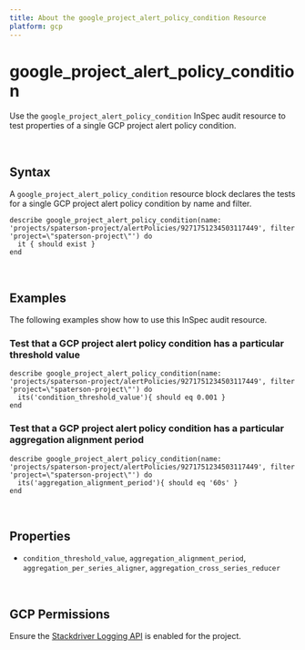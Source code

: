 ```yaml
---
title: About the google_project_alert_policy_condition Resource
platform: gcp
---
```


# google\_project\_alert\_policy\_condition

Use the `google_project_alert_policy_condition` InSpec audit resource to test properties of a single GCP project alert policy condition.

<br>

## Syntax

A `google_project_alert_policy_condition` resource block declares the tests for a single GCP project alert policy condition by name and filter.

    describe google_project_alert_policy_condition(name: 'projects/spaterson-project/alertPolicies/9271751234503117449', filter 'project=\"spaterson-project\"') do
      it { should exist }
    end

<br>

## Examples

The following examples show how to use this InSpec audit resource.


### Test that a GCP project alert policy condition has a particular threshold value

    describe google_project_alert_policy_condition(name: 'projects/spaterson-project/alertPolicies/9271751234503117449', filter 'project=\"spaterson-project\"') do
      its('condition_threshold_value'){ should eq 0.001 }
    end

### Test that a GCP project alert policy condition has a particular aggregation alignment period

    describe google_project_alert_policy_condition(name: 'projects/spaterson-project/alertPolicies/9271751234503117449', filter 'project=\"spaterson-project\"') do
      its('aggregation_alignment_period'){ should eq '60s' }
    end

<br>

## Properties

*  `condition_threshold_value`, `aggregation_alignment_period`, `aggregation_per_series_aligner`, `aggregation_cross_series_reducer`

<br>


## GCP Permissions

Ensure the [Stackdriver Logging API](https://console.cloud.google.com/apis/api/logging.googleapis.com/) is enabled for the project.
